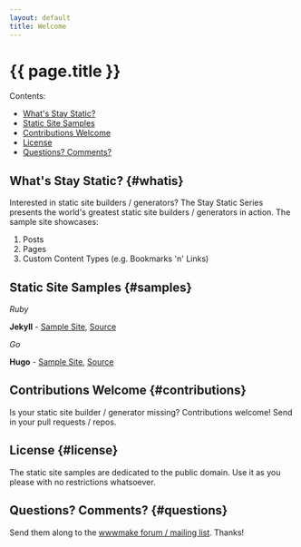 ```yaml
---
layout: default
title: Welcome
---
```


# {{ page.title }}


<div class="toc" markdown="1">
Contents:

* [What's Stay Static?](#whatis)
* [Static Site Samples](#samples)
* [Contributions Welcome](#contributions)
* [License](#license)
* [Questions? Comments?](#questions)
</div>


## What's Stay Static?  {#whatis}

Interested in static site builders / generators?
The Stay Static Series presents the world's greatest static site builders / generators in action.
The sample site showcases:
    
1. Posts
2. Pages
3. Custom Content Types (e.g. Bookmarks 'n' Links)


## Static Site Samples  {#samples}

_Ruby_

**Jekyll** - [Sample Site](http://staystatic.github.io/sites/jekyll), [Source](https://github.com/staystatic/jekyll)

_Go_

**Hugo** - [Sample Site](http://staystatic.github.io/sites/hugo), [Source](https://github.com/staystatic/hugo)

<!--
_JavaScript_

**Metalsmith** - [Sample Site](http://staystatic.github.io/sites/metalsmith), [Source](https://github.com/staystatic/metalsmith)
-->

## Contributions Welcome  {#contributions}

Is your static site builder / generator missing? Contributions welcome!
Send in your pull requests / repos.


## License  {#license}

The static site samples are dedicated to the public domain. 
Use it as you please with no restrictions whatsoever.


## Questions? Comments?   {#questions}

Send them along to the [wwwmake forum / mailing list](http://groups.google.com/group/wwwmake). Thanks!

